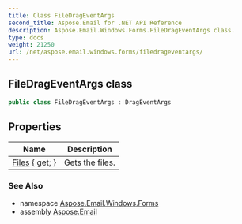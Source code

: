 ```yaml
---
title: Class FileDragEventArgs
second_title: Aspose.Email for .NET API Reference
description: Aspose.Email.Windows.Forms.FileDragEventArgs class. 
type: docs
weight: 21250
url: /net/aspose.email.windows.forms/filedrageventargs/
---
```

## FileDragEventArgs class

```csharp
public class FileDragEventArgs : DragEventArgs
```

## Properties

| Name | Description |
| --- | --- |
| [Files](../../aspose.email.windows.forms/filedrageventargs/files/) { get; } | Gets the files. |

### See Also

* namespace [Aspose.Email.Windows.Forms](../../aspose.email.windows.forms/)
* assembly [Aspose.Email](../../)


